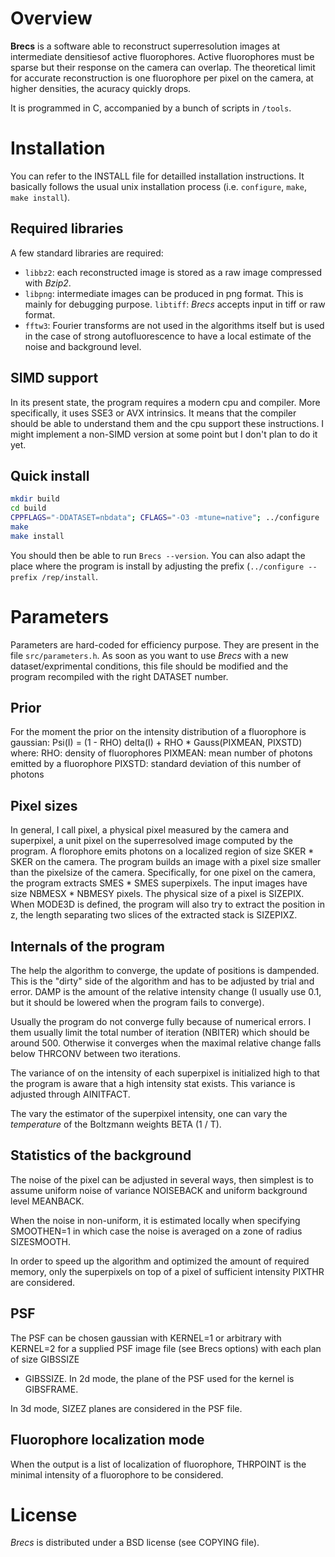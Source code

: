 Overview
========

**Brecs** is a software able to reconstruct superresolution images at
intermediate densitiesof active fluorophores. Active fluorophores must be
sparse but their response on the camera can overlap. The theoretical limit for
accurate reconstruction is one fluorophore per pixel on the camera, at higher
densities, the acuracy quickly drops.

It is programmed in C, accompanied by a bunch of scripts in `/tools`.

Installation
============

You can refer to the INSTALL file for detailled installation instructions. It
basically follows the usual unix installation process (i.e. `configure`,
`make`, `make install`).

Required libraries
------------------

A few standard libraries are required:
* `libbz2`: each reconstructed image is stored as a raw image compressed with
  *Bzip2*.
* `libpng`: intermediate images can be produced in png format. This
  is mainly for debugging purpose.  `libtiff`: *Brecs* accepts input in tiff or
  raw format.
* `fftw3`: Fourier transforms are not used in the algorithms
  itself but is used in the case of strong autofluorescence to have a local
  estimate of the noise and background level.

SIMD support
------------

In its present state, the program requires a modern cpu and compiler. More
specifically, it uses SSE3 or AVX intrinsics. It means that the compiler should
be able to understand them and the cpu support these instructions. I might
implement a non-SIMD version at some point but I don't plan to do it yet.

Quick install
-------------

```sh
mkdir build
cd build
CPPFLAGS="-DDATASET=nbdata"; CFLAGS="-O3 -mtune=native"; ../configure
make
make install
```

You should then be able to run `Brecs --version`. You can also adapt the place
where the program is install by adjusting the prefix (`../configure --prefix
/rep/install`.


Parameters
==========

Parameters are hard-coded for efficiency purpose. They are present in the file
`src/parameters.h`. As soon as you want to use *Brecs* with a new
dataset/exprimental conditions, this file should be modified and the program
recompiled with the right DATASET number.


Prior
-----
For the moment the prior on the intensity distribution of a fluorophore is
gaussian:
Psi(I) = (1 - RHO) delta(I) + RHO * Gauss(PIXMEAN, PIXSTD)
where:
RHO: density of fluorophores
PIXMEAN: mean number of photons emitted by a fluorophore
PIXSTD: standard deviation of this number of photons

Pixel sizes
-----------
In general, I call pixel, a physical pixel measured by the camera and
superpixel, a unit pixel on the superresolved image computed by the program.
A florophore emits photons on a localized region of size SKER * SKER on the
camera.
The program builds an image with a pixel size smaller than the pixelsize of
the camera. Specifically, for one pixel on the camera, the program extracts
SMES * SMES superpixels.
The input images have size NBMESX * NBMESY pixels.
The physical size of a pixel is SIZEPIX.
When MODE3D is defined, the program will also try to extract the position in
z, the length separating two slices of the extracted stack is SIZEPIXZ.

Internals of the program
------------------------
The help the algorithm to converge, the update of positions is dampended.
This is the "dirty" side of the algorithm and has to be adjusted by trial
and error.
DAMP is the amount of the relative intensity change (I usually use 0.1, but
it should be lowered when the program fails to converge).

Usually the program do not converge fully because of numerical errors. I them
usually limit the total number of iteration (NBITER) which should be around
500. Otherwise it converges when the maximal relative change falls below
THRCONV between two iterations.

The variance of on the intensity of each superpixel is initialized high to that
the program is aware that a high intensity stat exists. This variance is
adjusted through AINITFACT.

The vary the estimator of the superpixel intensity, one can vary the
*temperature* of the Boltzmann weights BETA (1 / T).


Statistics of the background
----------------------------
The noise of the pixel can be adjusted in several ways, then simplest is to
assume uniform noise of variance NOISEBACK and uniform background level
MEANBACK.

When the noise in non-uniform, it is estimated locally when specifying
SMOOTHEN=1 in which case the noise is averaged on a zone of radius SIZESMOOTH.

In order to speed up the algorithm and optimized the amount of required memory,
only the superpixels on top of a pixel of sufficient intensity PIXTHR are
considered.

PSF
---
The PSF can be chosen gaussian with KERNEL=1 or arbitrary with KERNEL=2 for
a supplied PSF image file (see Brecs options) with each plan of size GIBSSIZE
* GIBSSIZE. In 2d mode, the plane of the PSF used for the kernel is GIBSFRAME.

In 3d mode, SIZEZ planes are considered in the PSF file.

Fluorophore localization mode
-----------------------------
When the output is a list of localization of fluorophore, THRPOINT is the
minimal intensity of a fluorophore to be considered.

License
=======
*Brecs* is distributed under a BSD license (see COPYING file).
